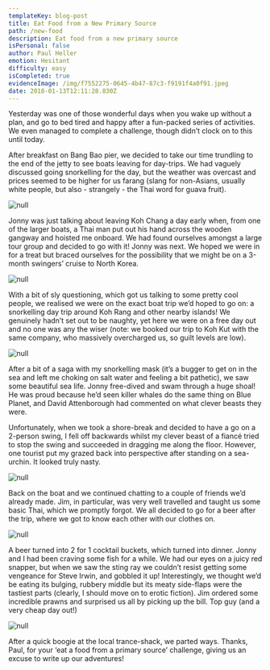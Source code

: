 ```yaml
---
templateKey: blog-post
title: Eat Food from a New Primary Source
path: /new-food
description: Eat food from a new primary source
isPersonal: false
author: Paul Heller
emotion: Hesitant
difficulty: easy
isCompleted: true
evidenceImage: /img/f7552275-0645-4b47-87c3-f9191f4a0f91.jpeg
date: 2018-01-13T12:11:28.830Z
---
```

Yesterday was one of those wonderful days when you wake up without a plan, and go to bed tired and happy after a fun-packed series of activities. We even managed to complete a challenge, though didn’t clock on to this until today.

After breakfast on Bang Bao pier, we decided to take our time trundling to the end of the jetty to see boats leaving for day-trips. We had vaguely discussed going snorkelling for the day, but the weather was overcast and prices seemed to be higher for us farang (slang for non-Asians, usually white people, but also - strangely - the Thai word for guava fruit).

![null](/img/73016c07-bacd-4ebf-a4b3-7f2087daf46b.jpeg)

Jonny was just talking about leaving Koh Chang a day early when, from one of the larger boats, a Thai man put out his hand across the wooden gangway and hoisted me onboard. We had found ourselves amongst a large tour group and decided to go with it! Jonny was next. We hoped we were in for a treat but braced ourselves for the possibility that we might be on a 3-month swingers’ cruise to North Korea.

![null](/img/56f8dd8d-1743-42fc-b274-bf8b56f193c6.jpeg)

With a bit of sly questioning, which got us talking to some pretty cool people, we realised we were on the exact boat trip we’d hoped to go on: a snorkelling day trip around Koh Rang and other nearby islands! We genuinely hadn’t set out to be naughty, yet here we were on a free day out and no one was any the wiser (note: we booked our trip to Koh Kut with the same company, who massively overcharged us, so guilt levels are low).

![null](/img/e3da4f30-489a-437e-8cc2-8054cd4fda9c.jpeg)

After a bit of a saga with my snorkelling mask (it’s a bugger to get on in the sea and left me choking on salt water and feeling a bit pathetic), we saw some beautiful sea life. Jonny free-dived and swam through a huge shoal! He was proud because he’d seen killer whales do the same thing on Blue Planet, and David Attenborough had commented on what clever beasts they were.

Unfortunately, when we took a shore-break and decided to have a go on a 2-person swing, I fell off backwards whilst my clever beast of a fiancé tried to stop the swing and succeeded in dragging me along the floor. However, one tourist put my grazed back into perspective after standing on a sea-urchin. It looked truly nasty.

![null](/img/7d979545-cd0e-4959-9d28-83d90c0fb838.jpeg)

Back on the boat and we continued chatting to a couple of friends we’d already made. Jim, in particular, was very well travelled and taught us some basic Thai, which we promptly forgot. We all decided to go for a beer after the trip, where we got to know each other with our clothes on.

![null](/img/6b975291-38b2-453f-8b70-fe912cfa32a8.jpeg)

A beer turned into 2 for 1 cocktail buckets, which turned into dinner. Jonny and I had been craving some fish for a while. We had our eyes on a juicy red snapper, but when we saw the sting ray we couldn’t resist getting some vengeance for Steve Irwin, and gobbled it up! Interestingly, we thought we’d be eating its bulging, rubbery middle but its meaty side-flaps were the tastiest parts (clearly, I should move on to erotic fiction). Jim ordered some incredible prawns and surprised us all by picking up the bill. Top guy (and a very cheap day out!)

![null](/img/f7552275-0645-4b47-87c3-f9191f4a0f91.jpeg)

After a quick boogie at the local trance-shack, we parted ways. Thanks, Paul, for your ‘eat a food from a primary source’ challenge, giving us an excuse to write up our adventures!
